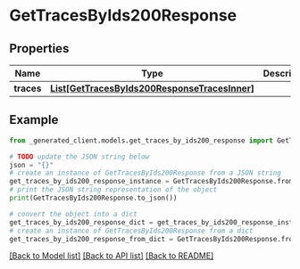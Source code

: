 # GetTracesByIds200Response


## Properties

Name | Type | Description | Notes
------------ | ------------- | ------------- | -------------
**traces** | [**List[GetTracesByIds200ResponseTracesInner]**](GetTracesByIds200ResponseTracesInner.md) |  | 

## Example

```python
from _generated_client.models.get_traces_by_ids200_response import GetTracesByIds200Response

# TODO update the JSON string below
json = "{}"
# create an instance of GetTracesByIds200Response from a JSON string
get_traces_by_ids200_response_instance = GetTracesByIds200Response.from_json(json)
# print the JSON string representation of the object
print(GetTracesByIds200Response.to_json())

# convert the object into a dict
get_traces_by_ids200_response_dict = get_traces_by_ids200_response_instance.to_dict()
# create an instance of GetTracesByIds200Response from a dict
get_traces_by_ids200_response_from_dict = GetTracesByIds200Response.from_dict(get_traces_by_ids200_response_dict)
```
[[Back to Model list]](../README.md#documentation-for-models) [[Back to API list]](../README.md#documentation-for-api-endpoints) [[Back to README]](../README.md)


